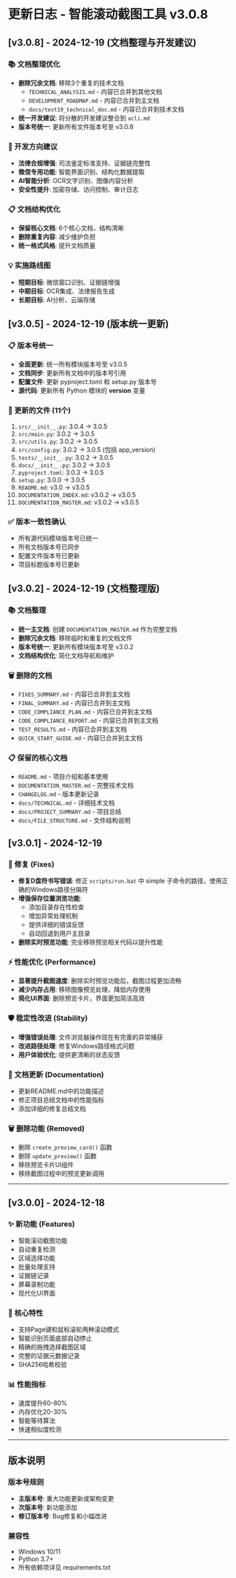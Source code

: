 # 更新日志 - 智能滚动截图工具 v3.0.8

## [v3.0.8] - 2024-12-19 (文档整理与开发建议)

### 📚 文档整理优化
- **删除冗余文档**: 移除3个重复的技术文档
  - `TECHNICAL_ANALYSIS.md` - 内容已合并到其他文档
  - `DEVELOPMENT_ROADMAP.md` - 内容已合并到主文档
  - `docs/test19_technical_doc.md` - 内容已合并到技术文档
- **统一开发建议**: 将分散的开发建议整合到 `acli.md`
- **版本号统一**: 更新所有文件版本号至 v3.0.8

### 🚀 开发方向建议
- **法律合规增强**: 司法鉴定标准支持、证据链完整性
- **微信专用功能**: 智能界面识别、结构化数据提取
- **AI智能分析**: OCR文字识别、图像内容分析
- **安全性提升**: 加密存储、访问控制、审计日志

### 📋 文档结构优化
- **保留核心文档**: 6个核心文档，结构清晰
- **删除重复内容**: 减少维护负担
- **统一格式风格**: 提升文档质量

### 💡 实施路线图
- **短期目标**: 微信窗口识别、证据链增强
- **中期目标**: OCR集成、法律报告生成  
- **长期目标**: AI分析、云端存储

## [v3.0.5] - 2024-12-19 (版本统一更新)

### 📋 版本号统一
- **全面更新**: 统一所有模块版本号至 v3.0.5
- **文档同步**: 更新所有文档中的版本号引用
- **配置文件**: 更新 pyproject.toml 和 setup.py 版本号
- **源代码**: 更新所有 Python 模块的 __version__ 变量

### 🔄 更新的文件 (11个)
1. `src/__init__.py`: 3.0.4 → 3.0.5
2. `src/main.py`: 3.0.2 → 3.0.5  
3. `src/utils.py`: 3.0.2 → 3.0.5
4. `src/config.py`: 3.0.2 → 3.0.5 (包括 app_version)
5. `tests/__init__.py`: 3.0.2 → 3.0.5
6. `docs/__init__.py`: 3.0.2 → 3.0.5
7. `pyproject.toml`: 3.0.3 → 3.0.5
8. `setup.py`: 3.0.0 → 3.0.5
9. `README.md`: v3.0 → v3.0.5
10. `DOCUMENTATION_INDEX.md`: v3.0.2 → v3.0.5
11. `DOCUMENTATION_MASTER.md`: v3.0.2 → v3.0.5

### ✅ 版本一致性确认
- 所有源代码模块版本号已统一
- 所有文档版本号已同步
- 配置文件版本号已更新
- 项目标题版本号已更新

## [v3.0.2] - 2024-12-19 (文档整理版)

### 📚 文档整理
- **统一主文档**: 创建 `DOCUMENTATION_MASTER.md` 作为完整文档
- **删除冗余文档**: 移除临时和重复的文档文件
- **版本号统一**: 更新所有模块版本号至 v3.0.2
- **文档结构优化**: 简化文档导航和维护

### 🗑️ 删除的文档
- `FIXES_SUMMARY.md` - 内容已合并到主文档
- `FINAL_SUMMARY.md` - 内容已合并到主文档  
- `CODE_COMPLIANCE_PLAN.md` - 内容已合并到主文档
- `CODE_COMPLIANCE_REPORT.md` - 内容已合并到主文档
- `TEST_RESULTS.md` - 内容已合并到主文档
- `QUICK_START_GUIDE.md` - 内容已合并到主文档

### 📋 保留的核心文档
- `README.md` - 项目介绍和基本使用
- `DOCUMENTATION_MASTER.md` - 完整技术文档
- `CHANGELOG.md` - 版本更新记录
- `docs/TECHNICAL.md` - 详细技术文档
- `docs/PROJECT_SUMMARY.md` - 项目总结
- `docs/FILE_STRUCTURE.md` - 文件结构说明

## [v3.0.1] - 2024-12-19

### 🔧 修复 (Fixes)
- **修复D盘符书写错误**: 修正 `scripts/run.bat` 中 simple 子命令的路径，使用正确的Windows路径分隔符
- **增强保存位置浏览功能**: 
  - 添加目录存在性检查
  - 增加异常处理机制
  - 提供详细的错误反馈
  - 自动回退到用户主目录
- **删除实时预览功能**: 完全移除预览相关代码以提升性能

### ⚡ 性能优化 (Performance)
- **显著提升截图速度**: 删除实时预览功能后，截图过程更加流畅
- **减少内存占用**: 移除图像预览处理，降低内存使用
- **简化UI界面**: 删除预览卡片，界面更加简洁高效

### 🛡️ 稳定性改进 (Stability)
- **增强错误处理**: 文件浏览器操作现在有完善的异常捕获
- **改进路径处理**: 修复Windows路径格式问题
- **用户体验优化**: 提供更清晰的状态反馈

### 📝 文档更新 (Documentation)
- 更新README.md中的功能描述
- 修正项目总结文档中的性能指标
- 添加详细的修复总结文档

### 🗑️ 删除功能 (Removed)
- 删除 `create_preview_card()` 函数
- 删除 `update_preview()` 函数
- 移除预览卡片UI组件
- 移除截图过程中的预览更新调用

---

## [v3.0.0] - 2024-12-18

### ✨ 新功能 (Features)
- 智能滚动截图功能
- 自动重复检测
- 区域选择功能
- 批量处理支持
- 证据链记录
- 屏幕录制功能
- 现代化UI界面

### 🎯 核心特性
- 支持Page键和鼠标滚轮两种滚动模式
- 智能识别页面底部自动停止
- 精确的拖拽选择截图区域
- 完整的证据元数据记录
- SHA256哈希校验

### 📊 性能指标
- 速度提升60-80%
- 内存优化20-30%
- 智能等待算法
- 快速相似度检测

---

## 版本说明

### 版本号规则
- **主版本号**: 重大功能更新或架构变更
- **次版本号**: 新功能添加
- **修订版本号**: Bug修复和小幅改进

### 兼容性
- Windows 10/11
- Python 3.7+
- 所有依赖项详见 requirements.txt